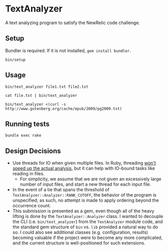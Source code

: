 # TextAnalyzer

A text analyzing program to satisfy the NewRelic code challenge.

## Setup

Bundler is required. If it is not installed, `gem install bundler`.

`bin/setup`

## Usage

`bin/text_analyzer file1.txt file2.txt`

`cat file.txt | bin/text_analyzer`

`bin/text_analyzer <(curl -s http://www.gutenberg.org/cache/epub/2009/pg2009.txt)`

## Running tests

`bundle exec rake`

## Design Decisions

* Use threads for IO when given multiple files. In Ruby, threading [won't
  speed up the actual analysis](https://en.wikipedia.org/wiki/Global_interpreter_lock),
  but it can help with IO-bound tasks like reading in files.
  * For simplicity, we assume that we are not given an excessively large number
    of input files, and start a new thread for each input file.
* In the event of a tie that spans the threshold of `TextAnalyzer::Analyzer::RANK_CUTOFF`,
  the behavior of the program is unspecified; as such, no attempt is made to apply ordering
  beyond the occurrence count.
* This submission is presented as a gem, even though all of the heavy lifting
  is done by the `TextAnalyzer::Analyzer` class. I wanted to decouple the CLI
  (i.e. `bin/text_analyzer`) from the `TextAnalyzer` module code, and the
  standard gem structure of `bin` vs. `lib` provided a natural way to do so. I
  could also see additional classes (e.g. configuration, results) becoming
  valuable if the project were to become any more complicated, and the current
  structure is well-positioned for such extensions.
